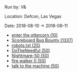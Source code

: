 Run by: V&

Location: Defcon, Las Vegas

Date: 2018-08-10 -> 2018-08-11

- [enter the ottercorn (10)](./3/writeup.md)
- [Scoreboard Bug Bounty (1337)](./15/writeup.md)
- [robots.txt (25)](./18/writeup.md)
- [DoTheNeedful (50)](./19/writeup.md)
- [Nightmare-50 (50)](./24/writeup.md)
- [fire walker 0 (50)](./40/writeup.md)
- [talk to the machine (50)](./46/writeup.md)
